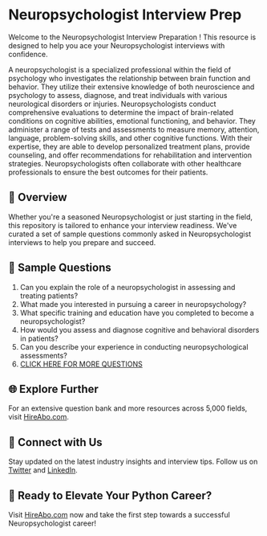 # Neuropsychologist Interview Prep

Welcome to the Neuropsychologist Interview Preparation ! This resource is designed to help you ace your Neuropsychologist interviews with confidence.

A neuropsychologist is a specialized professional within the field of psychology who investigates the relationship between brain function and behavior. They utilize their extensive knowledge of both neuroscience and psychology to assess, diagnose, and treat individuals with various neurological disorders or injuries. Neuropsychologists conduct comprehensive evaluations to determine the impact of brain-related conditions on cognitive abilities, emotional functioning, and behavior. They administer a range of tests and assessments to measure memory, attention, language, problem-solving skills, and other cognitive functions. With their expertise, they are able to develop personalized treatment plans, provide counseling, and offer recommendations for rehabilitation and intervention strategies. Neuropsychologists often collaborate with other healthcare professionals to ensure the best outcomes for their patients.

## 🚀 Overview

Whether you're a seasoned Neuropsychologist or just starting in the field, this repository is tailored to enhance your interview readiness. We've curated a set of sample questions commonly asked in Neuropsychologist interviews to help you prepare and succeed.

## 📝 Sample Questions

1. Can you explain the role of a neuropsychologist in assessing and treating patients?
2. What made you interested in pursuing a career in neuropsychology?
3. What specific training and education have you completed to become a neuropsychologist?
4. How would you assess and diagnose cognitive and behavioral disorders in patients?
5. Can you describe your experience in conducting neuropsychological assessments?
6. [CLICK HERE FOR MORE QUESTIONS](https://hireabo.com/job/7_0_5/Neuropsychologist)

## 🌐 Explore Further

For an extensive question bank and more resources across 5,000 fields, visit [HireAbo.com](https://www.hireabo.com).

## 📱 Connect with Us

Stay updated on the latest industry insights and interview tips. Follow us on [Twitter](https://twitter.com/hireabo) and [LinkedIn](https://www.linkedin.com/in/hire-abo-3609972a8/).

## 🚀 Ready to Elevate Your Python Career?

Visit [HireAbo.com](https://www.hireabo.com) now and take the first step towards a successful Neuropsychologist career!